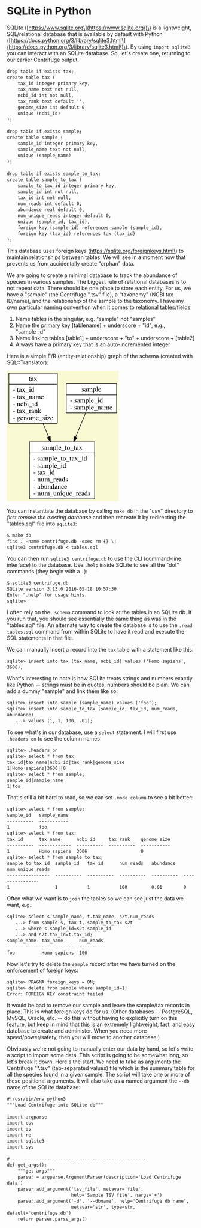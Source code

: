 # SQLite in Python

SQLite \([https://www.sqlite.org\](https://www.sqlite.org\)\) is a lightweight, SQL/relational database that is available by default with Python \([https://docs.python.org/3/library/sqlite3.html\](https://docs.python.org/3/library/sqlite3.html\)\).  By using `import sqlite3` you can interact with an SQLite database.  So, let's create one, returning to our earlier Centrifuge output.

```
drop table if exists tax;
create table tax (
    tax_id integer primary key,
    tax_name text not null,
    ncbi_id int not null,
    tax_rank text default '',
    genome_size int default 0,
    unique (ncbi_id)
);

drop table if exists sample;
create table sample (
    sample_id integer primary key,
    sample_name text not null,
    unique (sample_name)
);

drop table if exists sample_to_tax;
create table sample_to_tax (
    sample_to_tax_id integer primary key,
    sample_id int not null,
    tax_id int not null,
    num_reads int default 0,
    abundance real default 0,
    num_unique_reads integer default 0,
    unique (sample_id, tax_id),
    foreign key (sample_id) references sample (sample_id),
    foreign key (tax_id) references tax (tax_id)
);
```

This database uses foreign keys \(https://sqlite.org/foreignkeys.html\) to maintain relationships between tables.  We will see in a moment how that prevents us from accidentally create "orphan" data.

We are going to create a minimal database to track the abundance of species in various samples.  The biggest rule of relational databases is to not repeat data.  There should be one place to store each entity.  For us, we have a "sample" \(the Centrifuge ".tsv" file\), a "taxonomy" \(NCBI tax ID/name\), and the relationship of the sample to the taxonomy.  I have my own particular naming convention when it comes to relational tables/fields:

1. Name tables in the singular, e.g. "sample" not "samples"
2. Name the primary key \[tablename\] + underscore + "id", e.g., "sample\_id"
3. Name linking tables \[table1\] + underscore + "to" + underscore + \[table2\]
4. Always have a primary key that is an auto-incremented integer

Here is a simple E/R \(entity-relationship\) graph of the schema \(created with SQL::Translator\):

![](/assets/tables.png)

You can instantiate the database by calling `make db` in the "csv" directory to _first remove the existing database_ and then recreate it by redirecting the "tables.sql" file into `sqlite3`:

```
$ make db
find . -name centrifuge.db -exec rm {} \;
sqlite3 centrifuge.db < tables.sql
```

You can then run `sqlite3 centrifuge.db` to use the CLI \(command-line interface\) to the database.  Use `.help` inside SQLite to see all the "dot" commands \(they begin with a `.`\):

```
$ sqlite3 centrifuge.db
SQLite version 3.13.0 2016-05-18 10:57:30
Enter ".help" for usage hints.
sqlite>
```

I often rely on the `.schema` command to look at the tables in an SQLite db.  If you run that, you should see essentially the same thing as was in the "tables.sql" file.  An alternate way to create the database is to use the `.read tables.sql` command from within SQLite to have it read and execute the SQL statements in that file.

We can manually insert a record into the `tax` table with a statement like this:

```
sqlite> insert into tax (tax_name, ncbi_id) values ('Homo sapiens', 3606);
```

What's interesting to note is how SQLite treats strings and numbers exactly like Python -- strings must be in quotes, numbers should be plain.  We can add a dummy "sample" and link them like so:

```
sqlite> insert into sample (sample_name) values ('foo');
sqlite> insert into sample_to_tax (sample_id, tax_id, num_reads, abundance)
   ...> values (1, 1, 100, .01);
```

To see what's in our database, use a `select` statement.  I will first use `.headers on` to see the column names 

```
sqlite> .headers on
sqlite> select * from tax;
tax_id|tax_name|ncbi_id|tax_rank|genome_size
1|Homo sapiens|3606||0
sqlite> select * from sample;
sample_id|sample_name
1|foo
```

That's still a bit hard to read, so we can set `.mode column` to see a bit better:

```
sqlite> select * from sample;
sample_id   sample_name
----------  -----------
1           foo
sqlite> select * from tax;
tax_id      tax_name      ncbi_id     tax_rank    genome_size
----------  ------------  ----------  ----------  -----------
1           Homo sapiens  3606                    0
sqlite> select * from sample_to_tax;
sample_to_tax_id  sample_id   tax_id      num_reads   abundance   num_unique_reads
----------------  ----------  ----------  ----------  ----------  ----------------
1                 1           1           100         0.01        0
```

Often what we want is to `join` the tables so we can see just the data we want, e.g.:

```
sqlite> select s.sample_name, t.tax_name, s2t.num_reads
   ...> from sample s, tax t, sample_to_tax s2t
   ...> where s.sample_id=s2t.sample_id
   ...> and s2t.tax_id=t.tax_id;
sample_name  tax_name      num_reads
-----------  ------------  ----------
foo          Homo sapiens  100
```

Now let's try to delete the `sample` record after we have turned on the enforcement of foreign keys:

```
sqlite> PRAGMA foreign_keys = ON;
sqlite> delete from sample where sample_id=1;
Error: FOREIGN KEY constraint failed
```

It would be bad to remove our sample and leave the sample/tax records in place.  This is what foreign keys do for us.  \(Other databases -- PostgreSQL, MySQL, Oracle, etc. -- do this without having to explicitly turn on this feature, but keep in mind that this is an extremely lightweight, fast, and easy database to create and administer.  When you need more speed/power/safety, then you will move to another database.\)

Obviously we're not going to manually enter our data by hand, so let's write a script to import some data.  This script is going to be somewhat long, so let's break it down.  Here's the start.  We need to take as arguments the Centrifuge "\*.tsv" \(tab-separated values\) file which is the summary table for all the species found in a given sample.  The script will take one or more of these positional arguments.  It will also take as a named argument the `--db` name of the SQLite database:

```
#!/usr/bin/env python3
"""Load Centrifuge into SQLite db"""

import argparse
import csv
import os
import re
import sqlite3
import sys

# --------------------------------------------------
def get_args():
    """get args"""
    parser = argparse.ArgumentParser(description='Load Centrifuge data')
    parser.add_argument('tsv_file', metavar='file',
                        help='Sample TSV file', nargs='+')
    parser.add_argument('-d', '--dbname', help='Centrifuge db name',
                        metavar='str', type=str, default='centrifuge.db')
    return parser.parse_args()
```





